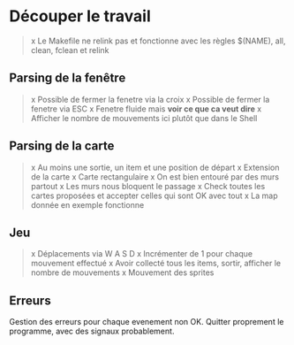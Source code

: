 # Découper le travail

> x Le Makefile ne relink pas et fonctionne avec les règles $(NAME), all, clean, fclean et relink

## Parsing de la fenêtre

> x Possible de fermer la fenetre via la croix
> x Possible de fermer la fenetre via ESC
> x Fenetre fluide mais **voir ce que ca veut dire**
> x Afficher le nombre de mouvements ici plutôt que dans le Shell


## Parsing de la carte

> x Au moins une sortie, un item et une position de départ
> x Extension de la carte
> x Carte rectangulaire
> x On est bien entouré par des murs partout
> x Les murs nous bloquent le passage
> x Check toutes les cartes proposées et accepter celles qui sont OK avec tout
> x La map donnée en exemple fonctionne


## Jeu

> x Déplacements via W A S D
> x Incrémenter de 1 pour chaque mouvement effectué
> x Avoir collecté tous les items, sortir, afficher le nombre de mouvements
> x Mouvement des sprites

## Erreurs

Gestion des erreurs pour chaque evenement non OK. Quitter proprement le programme, avec des signaux probablement.
